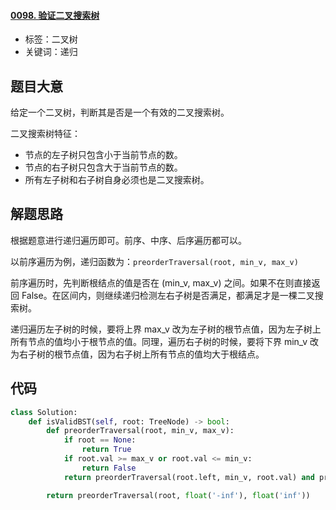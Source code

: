 #### [0098. 验证二叉搜索树](https://leetcode-cn.com/problems/validate-binary-search-tree/)

- 标签：二叉树
- 关键词：递归

## 题目大意

给定一个二叉树，判断其是否是一个有效的二叉搜索树。

二叉搜索树特征：

- 节点的左子树只包含小于当前节点的数。
- 节点的右子树只包含大于当前节点的数。
- 所有左子树和右子树自身必须也是二叉搜索树。

## 解题思路

根据题意进行递归遍历即可。前序、中序、后序遍历都可以。

以前序遍历为例，递归函数为：`preorderTraversal(root, min_v, max_v)`

前序遍历时，先判断根结点的值是否在 (min_v, max_v) 之间。如果不在则直接返回 False。在区间内，则继续递归检测左右子树是否满足，都满足才是一棵二叉搜索树。

递归遍历左子树的时候，要将上界 max_v 改为左子树的根节点值，因为左子树上所有节点的值均小于根节点的值。同理，遍历右子树的时候，要将下界 min_v 改为右子树的根节点值，因为右子树上所有节点的值均大于根结点。

## 代码

```Python
class Solution:
    def isValidBST(self, root: TreeNode) -> bool:
        def preorderTraversal(root, min_v, max_v):
            if root == None:
                return True
            if root.val >= max_v or root.val <= min_v:
                return False
            return preorderTraversal(root.left, min_v, root.val) and preorderTraversal(root.right, root.val, max_v)

        return preorderTraversal(root, float('-inf'), float('inf'))
```

